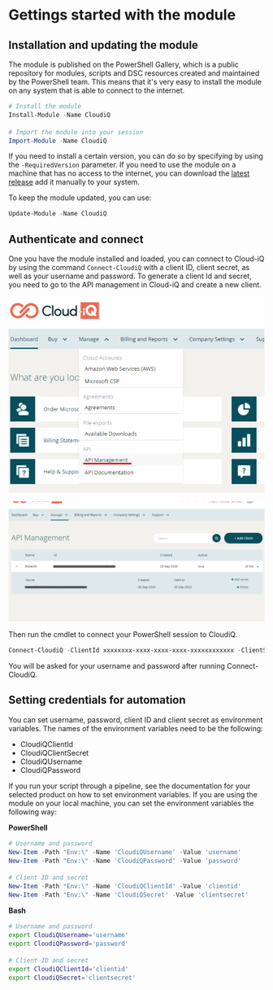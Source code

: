 # Gettings started with the module

## Installation and updating the module

The module is published on the PowerShell Gallery, which is a public repository for modules, scripts and DSC resources created and maintained by the PowerShell team. This means that it's very easy to install the module on any system that is able to connect to the internet.

```powershell
# Install the module
Install-Module -Name CloudiQ

# Import the module into your session
Import-Module -Name CloudiQ
```

If you need to install a certain version, you can do so by specifying by using the ```-RequiredVersion``` parameter. If you need to use the module on a machine that has no access to the internet, you can download the [latest release](https://github.com/CrayonGroup/CloudiQ.PowerShell/releases) add it manually to your system. 

To keep the module updated, you can use:

```powershell
Update-Module -Name CloudiQ
```

## Authenticate and connect

One you have the module installed and loaded, you can connect to Cloud-iQ by using the command ```Connect-CloudiQ``` with a client ID, client secret, as well as your username and password. To generate a client Id and secret, you need to go to the API management in Cloud-iQ and create a new client.

![](img/01-api-management-menu.png)

![](img/02-api-management-client.png)

Then run the cmdlet to connect your PowerShell session to CloudiQ.

```powershell
Connect-CloudiQ -ClientId xxxxxxxx-xxxx-xxxx-xxxx-xxxxxxxxxxxx -ClientSecret xxxxxxxx-xxxx-xxxx-xxxx-xxxxxxxxxxxx
```

You will be asked for your username and password after running Connect-CloudiQ.

## Setting credentials for automation

You can set username, password, client ID and client secret as environment variables. The names of the environment variables need to be the following:

* CloudiQClientId
* CloudiQClientSecret
* CloudiQUsername
* CloudiQPassword

If you run your script through a pipeline, see the documentation for your selected product on how to set environment variables. If you are using the module on your local machine, you can set the environment variables the following way:

**PowerShell**
```powershell
# Username and password
New-Item -Path "Env:\" -Name 'CloudiQUsername' -Value 'username'
New-Item -Path "Env:\" -Name 'CloudiQPassword' -Value 'password'

# Client ID and secret
New-Item -Path "Env:\" -Name 'CloudiQClientId' -Value 'clientid'
New-Item -Path "Env:\" -Name 'CloudiQSecret' -Value 'clientsecret'
```

**Bash**
```bash
# Username and password
export CloudiQUsername='username'
export CloudiQPassword='password'

# Client ID and secret
export CloudiQClientId='clientid'
export CloudiQSecret='clientsecret'
```